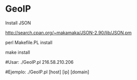 # GeoIP
Install JSON 

http://search.cpan.org/~makamaka/JSON-2.90/lib/JSON.pm

perl Makefile.PL install

make install

#Usar:  ./GeoIP.pl  216.58.210.206

#Ejemplo: ./GeoIP.pl [host] [ip] [domain]
